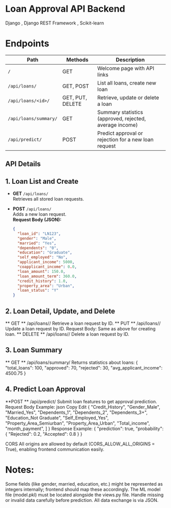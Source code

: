 # Loan Approval API Backend
Django , Django REST Framework , Scikit-learn

# Endpoints

| Path                      | Methods                | Description                                             |
|---------------------------|------------------------|----------------------------------|
| `/`                       | GET                    | Welcome page with API links       |
| `/api/loans/`             | GET, POST              | List all loans, create new loan   |
| `/api/loans/<id>/`        | GET, PUT, DELETE       | Retrieve, update or delete a loan |
| `/api/loans/summary/`     | GET                    | Summary statistics (approved, rejected, average income) |
| `/api/predict/`           | POST                   | Predict approval or rejection for a new loan request    |

## API Details
## 1. Loan List and Create
- **GET** `/api/loans/`  
  Retrieves all stored loan requests.

- **POST** `/api/loans/`  
  Adds a new loan request.  
  **Request Body (JSON):**  
  ```json
  {
    "loan_id": "LN123",
    "gender": "Male",
    "married": "Yes",
    "dependents": "0",
    "education": "Graduate",
    "self_employed": "No",
    "applicant_income": 5000,
    "coapplicant_income": 0.0,
    "loan_amount": 150.0,
    "loan_amount_term": 360.0,
    "credit_history": 1.0,
    "property_area": "Urban",
    "loan_status": "Y"
  }
 ## 2. Loan Detail, Update, and Delete
** GET ** /api/loans/<id>/ 
Retrieve a loan request by ID.
 ** PUT  ** /api/loans/<id>/
Update a loan request by ID.
Request Body: Same as above for creating loan.
 ** DELETE  ** /api/loans/<id>/
Delete a loan request by ID.
## 3. Loan Summary
** GET  ** /api/loans/summary/
Returns statistics about loans:
{
  "total_loans": 100,
  "approved": 70,
  "rejected": 30,
  "avg_applicant_income": 4500.75
}
## 4. Predict Loan Approval
**POST **  /api/predict/
Submit loan features to get approval prediction.
Request Body Example:
json
Copy
Edit
{
  "Credit_History",
  "Gender_Male",
  "Married_Yes",
  "Dependents_1",
  "Dependents_2",
  "Dependents_3+",
  "Education_Not Graduate",
  "Self_Employed_Yes",
  "Property_Area_Semiurban",
  "Property_Area_Urban",
  "Total_income",
  "month_payment",
]
}
Response Example:
{
  "prediction": true,
  "probability": {
    "Rejected": 0.2,
    "Accepted": 0.8
  }
}

CORS
All origins are allowed by default (CORS_ALLOW_ALL_ORIGINS = True), enabling frontend communication easily.


#  Notes:
Some fields (like gender, married, education, etc.) might be represented as integers internally; frontend should map these accordingly.
The ML model file (model.pkl) must be located alongside the views.py file.
Handle missing or invalid data carefully before prediction.
All data exchange is via JSON.
  
